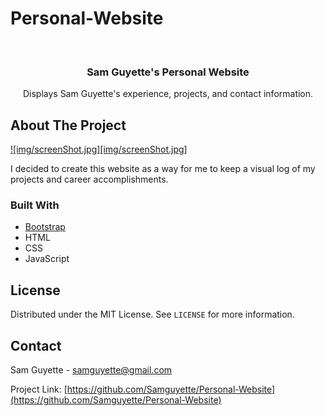 # Personal-Website
<!--
*** Thanks for checking out the Best-README-Template. If you have a suggestion
*** that would make this better, please fork the repo and create a pull request
*** or simply open an issue with the tag "enhancement".
*** Thanks again! Now go create something AMAZING! :D
-->



<!-- PROJECT SHIELDS -->
<!--
*** I'm using markdown "reference style" links for readability.
*** Reference links are enclosed in brackets [ ] instead of parentheses ( ).
*** See the bottom of this document for the declaration of the reference variables
*** for contributors-url, forks-url, etc. This is an optional, concise syntax you may use.
*** https://www.markdownguide.org/basic-syntax/#reference-style-links
-->


<!-- PROJECT LOGO -->
<br />
<p align="center">
  <h3 align="center">Sam Guyette's Personal Website</h3>

  <p align="center">
    Displays Sam Guyette's experience, projects, and contact information.
  </p>
</p>


<!-- ABOUT THE PROJECT -->
## About The Project

[![img/screenShot.jpg][img/screenShot.jpg]](http://www.samguyette.com)

I decided to create this website as a way for me to keep a visual log of my projects and career accomplishments.

### Built With

* [Bootstrap](https://getbootstrap.com)
* HTML
* CSS
* JavaScript

<!-- LICENSE -->
## License

Distributed under the MIT License. See `LICENSE` for more information.



<!-- CONTACT -->
## Contact

Sam Guyette - samguyette@gmail.com

Project Link: [https://github.com/Samguyette/Personal-Website](https://github.com/Samguyette/Personal-Website)

